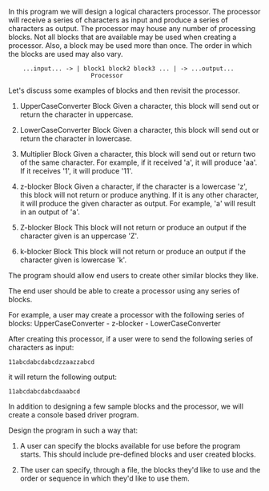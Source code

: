 
In this program we will design a logical characters processor. The processor will receive a series of characters as input and produce a series of characters as output. The processor may house any number of processing blocks. Not all blocks that are available may be used when creating a processor. Also, a block may be used more than once. The order in which the blocks are used may also vary.
                                                            

		...input... -> | block1 block2 block3 ... | -> ...output...
                           Processor

Let's discuss some examples of blocks and then revisit the processor.

1. UpperCaseConverter Block
	Given a character, this block will send out or return the character in uppercase.

2. LowerCaseConverter Block
	Given a character, this block will send out or return the character in lowercase.
	
3. Multiplier Block
  Given a character, this block will send out or return two of the same character. For example, if it received 'a', it will produce 'aa'. If it receives '1', it will produce '11'.

4. z-blocker Block
  Given a character, if the character is a lowercase 'z', this block will not return or produce anything. If it is any other character, it will produce the given character as output. For example, 'a' will result in an output of 'a'.

5. Z-blocker Block
	This block will not return or produce an output if the character given is an uppercase 'Z'.
	
6. k-blocker Block
   This block will not return or produce an output if the character given is lowercase 'k'.

The program should allow end users to create other similar blocks they like.

The end user should be able to create a processor using any series of blocks.

For example, a user may create a processor with the following series of blocks:
	UpperCaseConverter - z-blocker - LowerCaseConverter
	
After creating this processor, if a user were to send the following series of characters as input:

	11abcdabcdabcdzzaazzabcd

it will return the following output:

	11abcdabcdabcdaaabcd

In addition to designing a few sample blocks and the processor, we will create a console based driver program.
	
Design the program in such a way that:

1. A user can specify the blocks available for use before the program starts. This should include pre-defined blocks and user created blocks.

2. The user can specify, through a file, the blocks they'd like to use and the order or sequence in which they'd like to use them.

